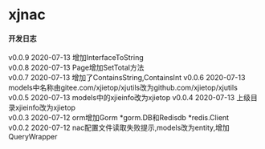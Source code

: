 # xjnac

#### 开发日志
v0.0.9 2020-07-13 增加InterfaceToString  
v0.0.8 2020-07-13 Page增加SetTotal方法  
v0.0.7 2020-07-13 增加了ContainsString,ContainsInt
v0.0.6 2020-07-13 models中名称由gitee.com/xjietop/xjutils改为github.com/xjietop/xjutils  
v0.0.5 2020-07-13 models中的xjieinfo改为xjietop
v0.0.4 2020-07-13 上级目录xjieinfo改为xjietop  
v0.0.3 2020-07-12 orm增加Gorm *gorm.DB和Redisdb *redis.Client  
v0.0.2 2020-07-12 nac配置文件读取失败提示,models改为entity,增加QueryWrapper

